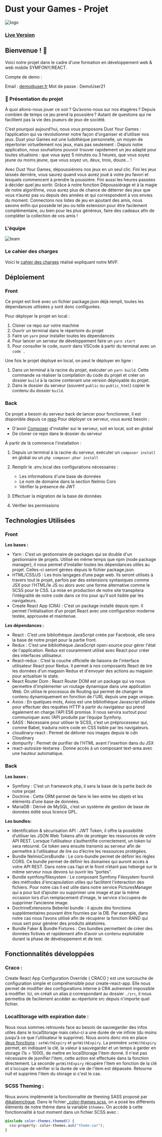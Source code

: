 # Dust your Games - Projet

![logo](./src/assets/images/logo_dyg-dark.png)

### **[Live Version](https://dustyourgames.com)**

## Bienvenue ! 👋

Voici notre projet dans le cadre d'une formation en développement web & web mobile SYMFONY/REACT.

Compte de demo :

Email : demo@user.fr
Mot de passe : DemoUser21

### 🎲 Présentation du projet

À quoi allons-nous jouer ce soir ? Qu’avons-nous sur nos étagères ? Depuis combien de temps ce jeu prend la poussière ? Autant de questions qui ne facilitent pas la vie des joueurs de jeux de société.

C’est pourquoi aujourd’hui, nous vous proposons Dust Your Games : l’application qui va révolutionner notre façon d'organiser et d’utiliser nos jeux.
Dust your Games est une ludothèque personnelle, un moyen de répertorier virtuellement nos jeux, mais pas seulement :
Depuis notre application, nous souhaitons pouvoir trouver rapidement un jeu adapté pour toutes situations : que vous ayez 5 minutes ou 3 heures, que vous soyez jeune ou moins jeune, que vous soyez un, deux, trois, douze… !

Avec Dust Your Games, dépoussiérons nos jeux en un seul clic. Fini les jeux laissés derrière, vous saurez quand vous aurez joué à votre jeu favori et lesquels commencent à prendre la poussière. Fini aussi les heures passées à décider quel jeu sortir. Grâce à notre fonction Dépoussiérage et à la magie de notre algorithme, vous aurez plus de chance de déterrer des jeux que vous n’aurez pas vu depuis des années et qui correspondent à vos envies du moment.
Connectons nos listes de jeu en ajoutant des amis, nous savons enfin qui possède tel jeu ou telle extension pour être facilement complémentaire, ou bien pour les plus généreux, faire des cadeaux afin de compléter la collection de vos amis !

### L'équipe

![team](./docs/team.png)

### Le cahier des charges

Voici le [cahier des charges](./docs/cdc.pdf) réalisé expliquant notre MVP.

## Déploiement

### Front

Ce projet est livré avec un fichier package.json déjà rempli, toutes les dépendances utilisées y sont donc configurées.

Pour déployer le projet en local :

1. Cloner ce repo sur votre machine
2. Ouvrir un terminal dans le répertoire du projet
3. Faire un `yarn` pour installer toutes les dépendances
4. Pour lancer un serveur de développement faire un `yarn start`
5. Pour consulter le code, ouvrir dans VSCode à partir du terminal avec un `code . `

Une fois le projet déployé en local, on peut le déployer en ligne :

1. Dans un terminal à la racine du projet, exécuter un `yarn build`. Cette commande va réaliser la compilation du code du projet et créer un dossier `build` à la racine contenant une version déployable du projet.
2. Dans le dossier du serveur (souvent `public` ou `public_html`) copier le contenu du dossier `build`.

### Back

Ce projet a besoin du serveur back de lancer pour fonctionner, il est disponible depuis ce [repo](https://github.com/O-clock-apollo/projet-01-dust-your-games-back)
Pour déployer ce serveur, vous aurez besoin :

- D'avoir [Composer](https://getcomposer.org/) d'installer sur le serveur, soit en local, soit en global
- De cloner ce repo dans le dossier du serveur

À partir de là commence l'installation :

1. Depuis un terminal à la racine du serveur, exécuter un `composer install` en global ou un `php composer.phar install`
2. Remplir le .env.local des configurations nécessaires :

   - Les informations d'une base de données
   - Le nom de domaine dans la section Nelmio Cors
   - Vérifier la présence de JWT

3. Effectuer la migration de la base de données
4. Vérifier les permissions

## Technologies Utilisées

### Front

**Les bases :**

- Yarn : C’est un gestionnaire de packages qui se double d'un gestionnaire de projets. Utilisé en même temps que npm (node package manager), il nous permet d’installer toutes les dépendances utiles au projet. Celles-ci seront gérées depuis le fichier package.json.
- HTML/CSS/JS : Les trois langages d’une page web. Ils seront utilisés à travers tout le projet, parfois par des extensions syntaxiques comme JSX pour l’HTML/le JS ou alors avec une forme alternative comme le SCSS pour le CSS. La mise en production de notre site transpilera l’intégralité de notre code dans ce trio pour qu’il soit lisible par les navigateurs.
- Create React App (CRA) : C’est un package installé depuis npm. Il permet l’initialisation d’un projet React avec une configuration moderne testée, approuvée et maintenue.

**Les dépendances :**

- React : C’est une bibliothèque JavaScript créée par Facebook, elle sera la base de notre projet pour la partie front.
- Redux : C’est une bibliothèque JavaScript open-source pour gérer l'état de l'application. Redux est couramment utilisé avec React pour créer des interfaces utilisateur.
- React-redux : C’est la couche officielle de liaisons de l'interface utilisateur React pour Redux. Il permet à nos composants React de lire les données d'un magasin Redux et d'envoyer des actions au magasin pour actualiser le state.
- React Router Dom : React Router DOM est un package qui va nous permettre d'implémenter un routage dynamique dans une application Web. On utilise le processus de Routing qui permet de changer le contenu dynamiquement en fonction de l'URL depuis une page unique.
- Axios : En quelques mots, Axios est une bibliothèque Javascript utilisée pour effectuer des requêtes HTTP à partir du navigateur qui prend également en charge l'API ES6 promise. Il nous servira surtout pour communiquer avec l’API produite par l’équipe Symfony.
- SASS : Nécessaire pour utiliser le SCSS, c’est un préprocesseur qui, comme Babel, traduira notre code en CSS lisible par les navigateurs.
- cloudinary-react : Permet de délivrer nos images depuis le cdn Cloudinary
- dompurify : Permet de purifier de l'HTML avant l'insertion dans du JSX
- react-autosize-textarea : Donne accès à un composant text-area avec une hauteur automatique.

### Back

**Les bases :**

- Symfony : C’est un framework php, il sera la base de la partie back de notre projet
- Doctrine : Cette ORM permet de faire le lien entre les objets et les éléments d’une base de données.
- MariaDB : Dérivé de MySQL, c’est un système de gestion de base de données édité sous licence GPL.

**Les bundles:**

- Identification & sécurisation API : JWT Token, il offre la possibilité d’utiliser les JSON Web Tokens afin de protéger les ressources de votre API REST. Lorsque l’utilisateur s’authentifie correctement, un token lui sera retourné. Ce token sera ensuite transmis au serveur afin de permettre à l’utilisateur de lire ou d’écrire les ressources protégées.
- Bundle NelmioCorsBundle : Le cors-bundle permet de définir les règles CORS. Ce bundle permet de définir les domaines qui auront accès à votre API REST. Dans notre cas l’api et le front n’étant pas hébergé sur le même serveur nous devons lui ouvrir les “portes”.
- Bundle symfony/filesystem : Le composant Symfony Filesystem fournit des méthodes d'encapsulation utiles qui facilitent l'interaction des fichiers. Pour notre cas il est utile dans notre service PicturesManager qui a pour but d’ajouter ou supprimer une image et par la même occasion lors d’un remplacement d’image, le service s’occupera de supprimer l’ancienne image.
- DoctrineExtensions Beberlei bundle : il ajoute des fonctions supplémentaires pouvant être fournies par la DB. Par exemple, dans notre cas nous l’avons utilisé afin de récupérer la fonction RAND qui nous sert pour générer des produits aléatoires.
- Bundle Faker & Bundle Fixtures : Ces bundles permettent de créer des données fictives et rapidement afin d’avoir un contenu exploitable durant la phase de développement et de test.

## Fonctionnalités développées

### Craco :

Create React App Configuration Override ( CRACO ) est une surcouche de configuration simple et compréhensible pour create-react-app.
Elle nous permet de modifier des configurations interne à CRA autrement impossible à modifier.
Ici, on créait un alias `@` correspondant au dossier `./src`, il nous permettra de facilement accéder au répertoire src depuis n'importe quel fichier.

### LocalStorage with expiration date :

Nous nous sommes retrouvés face au besoin de sauvegarder des infos utiles dans le localStorage mais celui-ci a une durée de vie infinie (du moins jusqu'à ce que l'utilisateur le supprime).
Nous avons donc mis en place [deux fonctions](./src/utils/localStorage.js) : `setWithExpiry` et `getWithExpiry`.
La première `setWithExpiry` permet, en indiquant la clé, la valeur à sauvegarder et un temps à garder en storage (1s = 1000), de mettre en localStorage l'item donné.
Il n'est pas nécessaire de jsonifier l'item, cette action est effectuée dans la fonction directement.
La seconde `getWithExpiry` récupère l'item en fonction de la clé et s'occupe de vérifier si la durée de vie de l'item est dépassée. Retourne null et supprime l'item du storage si c'est le cas.

### SCSS Theming :

Nous avons implémenté la fonctionnalité de theming SASS proposé par [@katiemctigue](https://medium.com/@katiemctigue/how-to-create-a-dark-mode-in-sass-609f131a3995).
Dans le fichier [\_color-themes.scss](src/styles/_color-themes.scss), on a posé les différents éléments de notre thème dans la variable `$themes`.
On accède à cette fonctionnalité à tout moment dans un fichier SCSS avec :

```scss
@include color-themes.themed() {
  css-property: color-themes.ask("theme-var");
}
```
